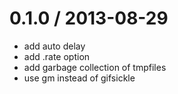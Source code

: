 
0.1.0 / 2013-08-29 
==================

 * add auto delay
 * add .rate option
 * add garbage collection of tmpfiles
 * use gm instead of gifsickle
